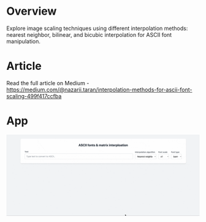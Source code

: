 # Overview

Explore image scaling techniques using different interpolation methods: nearest neighbor, bilinear, and bicubic interpolation for ASCII font manipulation.


# Article
Read the full article on Medium - https://medium.com/@nazarii.taran/interpolation-methods-for-ascii-font-scaling-499f417ccfba

# App
![App in action](demo.gif)